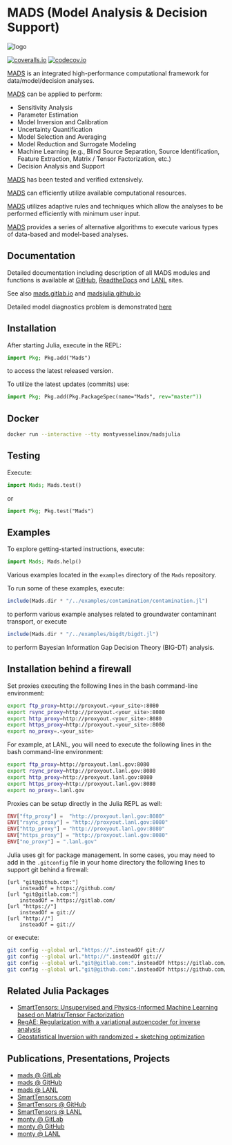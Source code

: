 # MADS (Model Analysis & Decision Support)

![logo](logo/mads_black_swan_logo_big_text_new_3inch.png)

[action-img]: https://github.com/madsjulia/Mads.jl/workflows/CI/badge.svg
[action-url]: https://github.com/madsjulia/Mads.jl/actions
[![coveralls.io](https://coveralls.io/repos/madsjulia/Mads.jl/badge.svg?branch=master)](https://coveralls.io/r/madsjulia/Mads.jl?branch=master)
[![codecov.io](http://codecov.io/github/madsjulia/Mads.jl/coverage.svg?branch=master)](http://codecov.io/github/madsjulia/Mads.jl?branch=master)

[MADS](http://madsjulia.github.io/Mads.jl) is an integrated high-performance computational framework for data/model/decision analyses.

[MADS](http://madsjulia.github.io/Mads.jl) can be applied to perform:

* Sensitivity Analysis
* Parameter Estimation
* Model Inversion and Calibration
* Uncertainty Quantification
* Model Selection and Averaging
* Model Reduction and Surrogate Modeling
* Machine Learning (e.g., Blind Source Separation, Source Identification, Feature Extraction, Matrix / Tensor Factorization, etc.)
* Decision Analysis and Support

[MADS](http://madsjulia.github.io/Mads.jl) has been tested and verified extensively.

[MADS](http://madsjulia.github.io/Mads.jl) can efficiently utilize available computational resources.

[MADS](http://madsjulia.github.io/Mads.jl) utilizes adaptive rules and techniques which allow the analyses to be performed efficiently with minimum user input.

[MADS](http://madsjulia.github.io/Mads.jl) provides a series of alternative algorithms to execute various types of data-based and model-based analyses.

## Documentation

Detailed documentation including description of all MADS modules and functions is available at [GitHub](http://madsjulia.github.io/Mads.jl), [ReadtheDocs](https://mads.readthedocs.io) and [LANL](https://madsjulia.lanl.gov) sites.

See also [mads.gitlab.io](http://mads.gitlab.io) and [madsjulia.github.io](http://madsjulia.github.io/Mads.jl)

Detailed model diagnostics problem is demonstrated [here](https://github.com/madsjulia/Mads.jl/tree/master/notebooks/model_diagnostics)

## Installation

After starting Julia, execute in the REPL:

```julia
import Pkg; Pkg.add("Mads")
```

to access the latest released version.

To utilize the latest updates (commits) use:

```julia
import Pkg; Pkg.add(Pkg.PackageSpec(name="Mads", rev="master"))
```

## Docker

```bash
docker run --interactive --tty montyvesselinov/madsjulia
```

## Testing

Execute:

```julia
import Mads; Mads.test()
```

or

```julia
import Pkg; Pkg.test("Mads")
```

## Examples

To explore getting-started instructions, execute:

```julia
import Mads; Mads.help()
```

Various examples located in the `examples` directory of the `Mads` repository.

To run some of these examples, execute:

```julia
include(Mads.dir * "/../examples/contamination/contamination.jl")
```

to perform various example analyses related to groundwater contaminant transport, or execute

```julia
include(Mads.dir * "/../examples/bigdt/bigdt.jl")
```

to perform Bayesian Information Gap Decision Theory (BIG-DT) analysis.

## Installation behind a firewall

Set proxies executing the following lines in the bash command-line environment:

```bash
export ftp_proxy=http://proxyout.<your_site>:8080
export rsync_proxy=http://proxyout.<your_site>:8080
export http_proxy=http://proxyout.<your_site>:8080
export https_proxy=http://proxyout.<your_site>:8080
export no_proxy=.<your_site>
```

For example, at LANL, you will need to execute the following lines in the bash command-line environment:

```bash
export ftp_proxy=http://proxyout.lanl.gov:8080
export rsync_proxy=http://proxyout.lanl.gov:8080
export http_proxy=http://proxyout.lanl.gov:8080
export https_proxy=http://proxyout.lanl.gov:8080
export no_proxy=.lanl.gov
```

Proxies can be setup directly in the Julia REPL as well:

```julia
ENV["ftp_proxy"] =  "http://proxyout.lanl.gov:8080"
ENV["rsync_proxy"] = "http://proxyout.lanl.gov:8080"
ENV["http_proxy"] = "http://proxyout.lanl.gov:8080"
ENV["https_proxy"] = "http://proxyout.lanl.gov:8080"
ENV["no_proxy"] = ".lanl.gov"
```

Julia uses git for package management.
In some cases, you may need to add in the `.gitconfig` file in your home directory the following lines to support git behind a firewall:

```
[url "git@github.com:"]
    insteadOf = https://github.com/
[url "git@gitlab.com:"]
    insteadOf = https://gitlab.com/
[url "https://"]
    insteadOf = git://
[url "http://"]
    insteadOf = git://
```

or execute:

```bash
git config --global url."https://".insteadOf git://
git config --global url."http://".insteadOf git://
git config --global url."git@gitlab.com:".insteadOf https://gitlab.com/
git config --global url."git@github.com:".insteadOf https://github.com/
```

## Related Julia Packages

* [SmartTensors:
Unsupervised and Physics-Informed Machine Learning based on Matrix/Tensor Factorization](https://github.com/SmartTensors)
* [RegAE: Regularization with a variational autoencoder for inverse analysis](https://github.com/madsjulia/RegAE.jl)
* [Geostatistical Inversion with randomized + sketching optimization](https://github.com/madsjulia/GeostatInversion.jl)

## Publications, Presentations, Projects

* [mads @ GitLab](http://mads.gitlab.io)
* [mads @ GitHub](http://madsjulia.github.io)
* [mads @ LANL](http://mads.lanl.gov)
* [SmartTensors.com](https://smarttensors.com)
* [SmartTensors @ GitHub](https://smarttensors.github.io)
* [SmartTensors @ LANL](https://smarttensors.lanl.gov)
* [monty @ GitLab](http://monty.gitlab.io)
* [monty @ GitHub](http://montyvesselinov.github.io)
* [monty @ LANL](https://www.lanl.gov/orgs/ees/staff/monty)